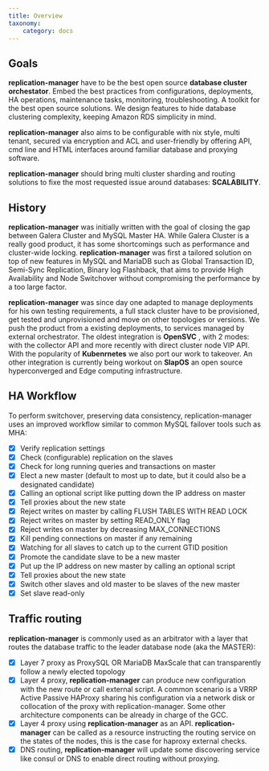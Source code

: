 ```yaml
---
title: Overview
taxonomy:
    category: docs
---
```

## Goals

**replication-manager** have to be the best open source **database cluster orchestator**. Embed the best practices from configurations, deployments, HA operations, maintenance tasks, monitoring, troubleshooting. A toolkit for the best open source solutions. We design features to hide database clustering complexity, keeping Amazon RDS simplicity in mind.     

**replication-manager** also aims to be configurable with nix style, multi tenant, secured via encryption and ACL and user-friendly by offering API, cmd line and HTML interfaces around familiar database and proxying software.

**replication-manager** should bring multi cluster sharding and routing solutions to fixe the most requested issue around databases: **SCALABILITY**.

## History

**replication-manager** was initially written with the goal of closing the gap between Galera Cluster and MySQL Master HA.
While Galera Cluster is a really good product, it has some shortcomings such as performance and cluster-wide locking.
**replication-manager** was first a tailored solution on top of new features in MySQL and MariaDB such as Global Transaction ID, Semi-Sync Replication, Binary log Flashback, that aims to provide High Availability and Node Switchover without compromising the performance by a too large factor.

**replication-manager** was since day one adapted to manage deployments for his own testing requirements, a full stack cluster have to be provisioned, get tested and unprovisioned and move on other topologies or versions. We push the product from a existing deployments, to  services managed by external orchestrator. The oldest integration is **OpenSVC** , with 2 modes:  with the collector API and more recently with direct cluster node VIP API. With the popularity of **Kubenrnetes** we also port our work to takeover. An other integration is currently being workout on **SlapOS** an open source hyperconverged and Edge computing infrastructure.      


## HA Workflow

To perform switchover, preserving data consistency, replication-manager uses an improved workflow similar to common MySQL failover tools such as MHA:

  - [x] Verify replication settings
  - [x] Check (configurable) replication on the slaves
  - [x] Check for long running queries and transactions on master
  - [x] Elect a new master (default to most up to date, but it could also be a designated candidate)
  - [x] Calling an optional script like putting down the IP address on master
  - [x] Tell proxies about the new state    
  - [x] Reject writes on master by calling FLUSH TABLES WITH READ LOCK
  - [x] Reject writes on master by setting READ_ONLY flag
  - [x] Reject writes on master by decreasing MAX_CONNECTIONS
  - [x] Kill pending connections on master if any remaining
  - [x] Watching for all slaves to catch up to the current GTID position
  - [x] Promote the candidate slave to be a new master
  - [x] Put up the IP address on new master by calling an optional script
  - [x] Tell proxies about the new state  
  - [x] Switch other slaves and old master to be slaves of the new master  
  - [x] Set slave read-only

## Traffic routing

__replication-manager__ is commonly used as an arbitrator with a layer that routes the database traffic to the leader database node (aka the MASTER):

  - [x] Layer 7 proxy as ProxySQL OR MariaDB MaxScale that can transparently follow a newly elected topology
  - [x] Layer 4 proxy, __replication-manager__ can produce new configuration with the new route or call external script. A common scenario is a VRRP Active Passive HAProxy sharing his configuration via a network disk or collocation of the proxy with replication-manager. Some other architecture components can be already in charge of the GCC.             
  - [x] Layer 4 proxy using __replication-manager__ as an API. __replication-manager__ can be called as a resource instructing the routing service on the states of the nodes, this is the case for haproxy external checks.
  - [x] DNS routing, __replication-manager__  will update some discovering service like consul or DNS to enable direct routing without proxying.
